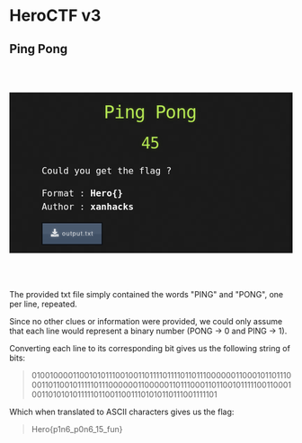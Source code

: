 # HeroCTF v3

## Ping Pong
<br/>
<br/>

![challenge info](PingPong.png)

<br/>
<br/>

The provided txt file simply contained the words "PING" and "PONG", one per line, repeated.

Since no other clues or information were provided, we could only assume that each line would represent a binary number (PONG -> 0 and PING -> 1).

Converting each line to its corresponding bit gives us the following string of bits:

>01001000011001010111001001101111011110110111000000110001011011100011011001011111011100000011000001101110001101100101111100110001001101010101111101100110011101010110111001111101

Which when translated to ASCII characters gives us the flag:

>Hero{p1n6_p0n6_15_fun}

